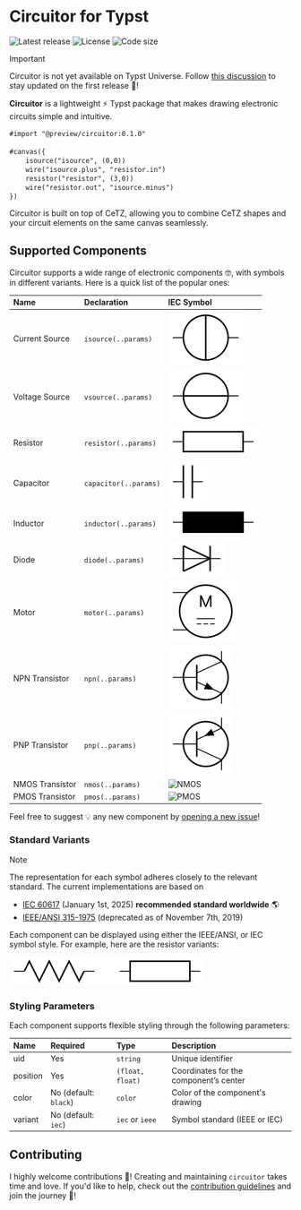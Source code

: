 # Circuitor for Typst

![Latest release](https://img.shields.io/github/v/release/l0uisgrange/circuitor?include_prereleases&style=flat-square&logo=typst&color=%23239dad)
![License](https://img.shields.io/github/license/l0uisgrange/circuitor?style=flat-square)
![Code size](https://img.shields.io/github/languages/code-size/l0uisgrange/circuitor?style=flat-square)

> [!IMPORTANT]
> Circuitor is not yet available on Typst Universe. Follow [this discussion](https://github.com/l0uisgrange/circuitor/discussions/2) to stay updated on the first release 🌟!

**Circuitor** is a lightweight ⚡️ Typst package that makes drawing electronic circuits simple and intuitive.

```typst
#import "@preview/circuitor:0.1.0"

#canvas({
    isource("isource", (0,0))
    wire("isource.plus", "resistor.in")
    resistor("resistor", (3,0))
    wire("resistor.out", "isource.minus")
})
```

Circuitor is built on top of CeTZ, allowing you to combine CeTZ shapes and your circuit elements on the same canvas seamlessly.

## Supported Components

Circuitor supports a wide range of electronic components 🤓, with symbols in different variants. Here is a quick list of the popular ones:

| Name            | Declaration           | IEC Symbol                                  |
|:----------------|:----------------------|:--------------------------------------------|
| Current Source  | `isource(..params)`   | ![Current Source](doc/examples/isource.svg) |
| Voltage Source  | `vsource(..params)`   | ![Voltage Source](doc/examples/vsource.svg) |
| Resistor        | `resistor(..params)`  | ![Resistor](doc/examples/resistor.svg)      |
| Capacitor       | `capacitor(..params)` | ![Capacitor](doc/examples/capacitor.svg)    |
| Inductor        | `inductor(..params)`  | ![Inductor](doc/examples/inductor.svg)      |
| Diode           | `diode(..params)`     | ![Inductor](doc/examples/diode.svg)         |
| Motor           | `motor(..params)`     | ![Motor](doc/examples/motor.svg)            |
| NPN Transistor  | `npn(..params)`       | ![NPN](doc/examples/npn.svg)                |
| PNP Transistor  | `pnp(..params)`       | ![PNP](doc/examples/pnp.svg)                |
| NMOS Transistor | `nmos(..params)`      | ![NMOS](doc/examples/nmos.svg)              |
| PMOS Transistor | `pmos(..params)`      | ![PMOS](doc/examples/pmos.svg)              |

Feel free to suggest 💡 any new component by [opening a new issue](https://github.com/l0uisgrange/circuitor/issues/new?template=new_component.yml)!

### Standard Variants

> [!NOTE]
> The representation for each symbol adheres closely to the relevant standard. The current implementations are based on
> - [IEC 60617](https://webstore.iec.ch/en/publication/2723) (January 1st, 2025) **recommended standard worldwide** 🌎
> - [IEEE/ANSI 315-1975](https://standards.ieee.org/ieee/315/515/) (deprecated as of November 7th, 2019)

Each component can be displayed using either the IEEE/ANSI, or IEC symbol style. For example, here are the resistor variants:

![Resistor variants](doc/examples/resistor-standards.svg)

### Styling Parameters

Each component supports flexible styling through the following parameters:

| Name     | Required              | Type             | Description                            |
|:---------|:----------------------|:-----------------|:---------------------------------------|
| uid      | Yes                   | `string`         | Unique identifier                      |
| position | Yes                   | `(float, float)` | Coordinates for the component’s center |
| color    | No (default: `black`) | `color`          | Color of the component's drawing       |
| variant  | No (default: `iec`)   | `iec` or `ieee`  | Symbol standard (IEEE or IEC)          |

## Contributing

I highly welcome contributions 🌱! Creating and maintaining `circuitor` takes time and love. If you'd like to help, check out the [contribution guidelines](CONTRIBUTING.md) and join the journey 🤩!
